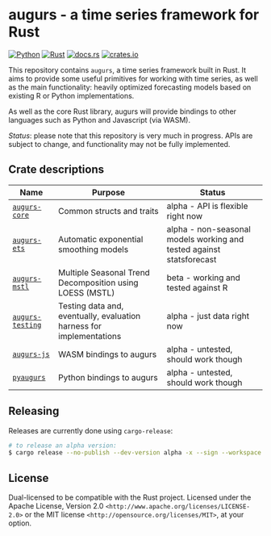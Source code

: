 # augurs - a time series framework for Rust

[![Python](https://github.com/grafana/augurs/actions/workflows/python.yml/badge.svg)](https://github.com/grafana/augurs/actions/workflows/python.yml)
[![Rust](https://github.com/grafana/augurs/actions/workflows/rust.yml/badge.svg)](https://github.com/grafana/augurs/actions/workflows/rust.yml)
[![docs.rs](https://docs.rs/augurs-core/badge.svg)](https://docs.rs/augurs-core)
[![crates.io](https://img.shields.io/crates/v/augurs-core.svg)](https://crates.io/crates/augurs-core)

This repository contains `augurs`, a time series framework built in Rust.
It aims to provide some useful primitives for working with time series,
as well as the main functionality: heavily optimized forecasting models
based on existing R or Python implementations.

As well as the core Rust library, augurs will provide bindings to other
languages such as Python and Javascript (via WASM).

*Status*: please note that this repository is very much in progress.
APIs are subject to change, and functionality may not be fully implemented.

## Crate descriptions

| Name                 | Purpose                                                              | Status                                                               |
| ---------------      | -------                                                              | ------                                                               |
| [`augurs-core`][]    | Common structs and traits                                            | alpha - API is flexible right now                                    |
| [`augurs-ets`][]     | Automatic exponential smoothing models                               | alpha - non-seasonal models working and tested against statsforecast |
| [`augurs-mstl`][]    | Multiple Seasonal Trend Decomposition using LOESS (MSTL)             | beta - working and tested against R                                  |
| [`augurs-testing`][] | Testing data and, eventually, evaluation harness for implementations | alpha - just data right now                                          |
| [`augurs-js`][]      | WASM bindings to augurs                                              | alpha - untested, should work though                                 |
| [`pyaugurs`][]       | Python bindings to augurs                                            | alpha - untested, should work though                                 |

## Releasing

Releases are currently done using `cargo-release`:

```bash
# to release an alpha version:
$ cargo release --no-publish --dev-version alpha -x --sign --workspace
```

## License

Dual-licensed to be compatible with the Rust project.
Licensed under the Apache License, Version 2.0 `<http://www.apache.org/licenses/LICENSE-2.0>` or the MIT license `<http://opensource.org/licenses/MIT>`, at your option.

[`augurs-core`]: crates/augurs-core
[`augurs-ets`]: crates/augurs-ets
[`augurs-mstl`]: crates/augurs-mstl
[`augurs-js`]: crates/augurs-js
[`augurs-testing`]: crates/augurs-testing
[`pyaugurs`]: crates/pyaugurs

